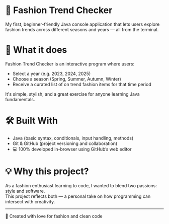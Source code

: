 # 👗 Fashion Trend Checker

My first, beginner-friendly Java console application that lets users explore fashion trends across different seasons and years — all from the terminal.

# 🧠 What it does

Fashion Trend Checker is an interactive program where users:

- Select a year (e.g. 2023, 2024, 2025)
- Choose a season (Spring, Summer, Autumn, Winter)
- Receive a curated list of on trend fashion items for that time period

It's simple, stylish, and a great exercise for anyone learning Java fundamentals.

# 🛠️ Built With

- Java (basic syntax, conditionals, input handling, methods)
- Git & GitHub (project versioning and collaboration)
- 💻 100% developed in-browser using GitHub’s web editor

# 💡 Why this project?

As a fashion enthusiast learning to code, I wanted to blend two passions: style and software.  
This project reflects both — a personal take on how programming can intersect with creativity.

---

🎀 Created with love for fashion and clean code
